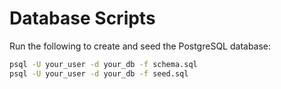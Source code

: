 # Database Scripts

Run the following to create and seed the PostgreSQL database:

```bash
psql -U your_user -d your_db -f schema.sql
psql -U your_user -d your_db -f seed.sql
